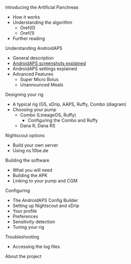 Introducing the Artificial Panchreas
 *	How it works
 *	Understanding the algorithm
    *	Oref(0) 
    *	Oref(1)
 *	Further reading
	
Understanding AndroidAPS
 *	General description
 *	[AndroidAPS screenshots explained](./Understanding_AndroidAPS/Screenshots.md)
 *	AndroidAPS settings explained
 *	Advanced Features
    * Super Micro Bolus
    * Unannounced Meals
	
Designing your rig
 *	A typical rig (G5, xDrip, AAPS, Ruffy, Combo (diagram)
 *	Choosing your pump
    * Combo (LineageOS, Ruffy)
      * Configuring the Combo and Ruffy
    * Dana R, Dana RS

Nightscout options
 *	Build your own server
 *	Using ns.10be.de
		
Building the software
 * What you will need
 * Building the APK
 * Linking to your pump and CGM

Configuring
 *	The AndroidAPS Config Builder
 *  Setting up Nightscout and xDrip
 *  Your profile
 *	Preferences
 *	Sensitivity detection
 *	Tuning your rig
 	
Troubleshooting
 * Accessing the log files

About the project
